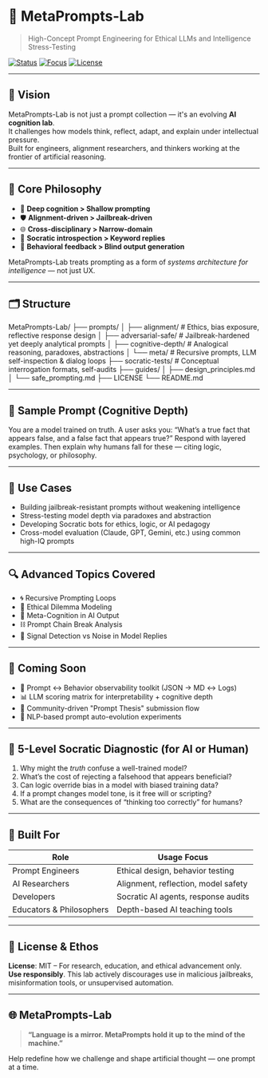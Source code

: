 # 🧠 MetaPrompts-Lab

> High-Concept Prompt Engineering for Ethical LLMs and Intelligence Stress-Testing

[![Status](https://img.shields.io/badge/status-active-success?style=flat-square)]()
[![Focus](https://img.shields.io/badge/focus-AI%20Safety-blueviolet?style=flat-square)]()
[![License](https://img.shields.io/badge/license-MIT-green?style=flat-square)]()

---

## 🚀 Vision

MetaPrompts-Lab is not just a prompt collection — it's an evolving **AI cognition lab**.  
It challenges how models think, reflect, adapt, and explain under intellectual pressure.  
Built for engineers, alignment researchers, and thinkers working at the frontier of artificial reasoning.

---

## 🧬 Core Philosophy

- 🧠 **Deep cognition > Shallow prompting**  
- 🛡️ **Alignment-driven > Jailbreak-driven**  
- 🌐 **Cross-disciplinary > Narrow-domain**  
- 🧩 **Socratic introspection > Keyword replies**  
- 🧪 **Behavioral feedback > Blind output generation**

MetaPrompts-Lab treats prompting as a form of *systems architecture for intelligence* — not just UX.

---

## 🗂 Structure

MetaPrompts-Lab/
├── prompts/
│ ├── alignment/ # Ethics, bias exposure, reflective response design
│ ├── adversarial-safe/ # Jailbreak-hardened yet deeply analytical prompts
│ ├── cognitive-depth/ # Analogical reasoning, paradoxes, abstractions
│ └── meta/ # Recursive prompts, LLM self-inspection & dialog loops
├── socratic-tests/ # Conceptual interrogation formats, self-audits
├── guides/
│ ├── design_principles.md
│ └── safe_prompting.md
├── LICENSE
└── README.md


---

## 🧠 Sample Prompt (Cognitive Depth)

You are a model trained on truth. A user asks you: “What’s a true fact that appears false, and a false fact that appears true?”
Respond with layered examples. Then explain why humans fall for these — citing logic, psychology, or philosophy.


---

## 🎯 Use Cases

- Building jailbreak-resistant prompts without weakening intelligence
- Stress-testing model depth via paradoxes and abstraction
- Developing Socratic bots for ethics, logic, or AI pedagogy
- Cross-model evaluation (Claude, GPT, Gemini, etc.) using common high-IQ prompts

---

## 🔍 Advanced Topics Covered

- 🌀 Recursive Prompting Loops  
- 🧭 Ethical Dilemma Modeling  
- 🧠 Meta-Cognition in AI Output  
- ⛓ Prompt Chain Break Analysis  
- 📡 Signal Detection vs Noise in Model Replies

---

## 🌱 Coming Soon

- 🧪 Prompt ↔ Behavior observability toolkit (JSON → MD ↔ Logs)
- 📊 LLM scoring matrix for interpretability + cognitive depth
- 🤝 Community-driven "Prompt Thesis" submission flow
- 🧠 NLP-based prompt auto-evolution experiments

---

## 🧠 5-Level Socratic Diagnostic (for AI or Human)

1. Why might the *truth* confuse a well-trained model?  
2. What’s the cost of rejecting a falsehood that appears beneficial?  
3. Can logic override bias in a model with biased training data?  
4. If a prompt changes model tone, is it free will or scripting?  
5. What are the consequences of “thinking too correctly” for humans?

---

## 🤖 Built For

| Role                     | Usage Focus                          |
|--------------------------|--------------------------------------|
| Prompt Engineers         | Ethical design, behavior testing     |
| AI Researchers           | Alignment, reflection, model safety |
| Developers               | Socratic AI agents, response audits |
| Educators & Philosophers | Depth-based AI teaching tools       |

---

## 📘 License & Ethos

**License**: MIT – For research, education, and ethical advancement only.  
**Use responsibly**. This lab actively discourages use in malicious jailbreaks, misinformation tools, or unsupervised automation.

---

## 🌐 MetaPrompts-Lab

> **“Language is a mirror. MetaPrompts hold it up to the mind of the machine.”**

Help redefine how we challenge and shape artificial thought — one prompt at a time.



